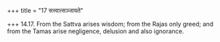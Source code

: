 +++
title = "17 सत्त्वात्सञ्जायते"

+++
14.17. From the Sattva arises wisdom; from the Rajas only greed; and
from the Tamas arise negligence, delusion and also ignorance.
